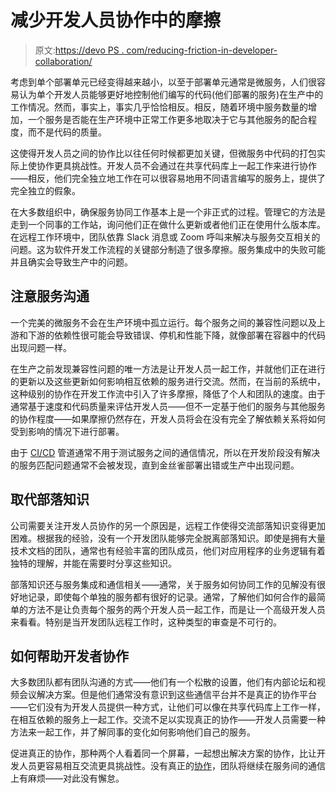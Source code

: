 # 减少开发人员协作中的摩擦

> 原文:[https://devo PS . com/reducing-friction-in-developer-collaboration/](https://devops.com/reducing-friction-in-developer-collaboration/)

考虑到单个部署单元已经变得越来越小，以至于部署单元通常是微服务，人们很容易认为单个开发人员能够更好地控制他们编写的代码(他们部署的服务)在生产中的工作情况。然而，事实上，事实几乎恰恰相反。相反，随着环境中服务数量的增加，一个服务是否能在生产环境中正常工作更多地取决于它与其他服务的配合程度，而不是代码的质量。

这使得开发人员之间的协作比以往任何时候都更加关键，但微服务中代码的打包实际上使协作更具挑战性。开发人员不会通过在共享代码库上一起工作来进行协作——相反，他们完全独立地工作在可以很容易地用不同语言编写的服务上，提供了完全独立的假象。

在大多数组织中，确保服务协同工作基本上是一个非正式的过程。管理它的方法是走到一个同事的工作站，询问他们正在做什么更新或者他们正在使用什么版本库。在远程工作环境中，团队依靠 Slack 消息或 Zoom 呼叫来解决与服务交互相关的问题。这为软件开发工作流程的关键部分制造了很多摩擦。服务集成中的失败可能并且确实会导致生产中的问题。

## 注意服务沟通

一个完美的微服务不会在生产环境中孤立运行。每个服务之间的兼容性问题以及上游和下游的依赖性很可能会导致错误、停机和性能下降，就像部署在容器中的代码出现问题一样。

在生产之前发现兼容性问题的唯一方法是让开发人员一起工作，并就他们正在进行的更新以及这些更新如何影响相互依赖的服务进行交流。然而，在当前的系统中，这种级别的协作在开发工作流中引入了许多摩擦，降低了个人和团队的速度。由于通常基于速度和代码质量来评估开发人员——但不一定基于他们的服务与其他服务的协作程度——如果摩擦仍然存在，开发人员将会在没有完全了解依赖关系将如何受到影响的情况下进行部署。

由于 [CI/CD](https://devops.com/?s=CI%2FCD) 管道通常不用于测试服务之间的通信情况，所以在开发阶段没有解决的服务匹配问题通常不会被发现，直到金丝雀部署出错或生产中出现问题。

## 取代部落知识

公司需要关注开发人员协作的另一个原因是，远程工作使得交流部落知识变得更加困难。根据我的经验，没有一个开发团队能够完全脱离部落知识。即使是拥有大量技术文档的团队，通常也有经验丰富的团队成员，他们对应用程序的业务逻辑有着独特的理解，并能在需要时分享这些知识。

部落知识还与服务集成和通信相关——通常，关于服务如何协同工作的见解没有很好地记录，即使每个单独的服务都有很好的记录。通常，了解他们如何合作的最简单的方法不是让负责每个服务的两个开发人员一起工作，而是让一个高级开发人员来看看。特别是当开发团队远程工作时，这种类型的审查是不可行的。

## 如何帮助开发者协作

大多数团队都有团队沟通的方式——他们有一个松散的设置，他们有内部论坛和视频会议解决方案。但是他们通常没有意识到这些通信平台并不是真正的协作平台——它们没有为开发人员提供一种方式，让他们可以像在共享代码库上工作一样，在相互依赖的服务上一起工作。交流不足以实现真正的协作——开发人员需要一种方法来一起工作，并了解同事的变化如何影响他们自己的服务。

促进真正的协作，那种两个人看着同一个屏幕，一起想出解决方案的协作，比让开发人员更容易相互交流更具挑战性。没有真正的[协作](https://steelkiwi.com/blog/collaboration-is-a-key-to-project-success/)，团队将继续在服务间的通信上有麻烦——对此没有懈怠。